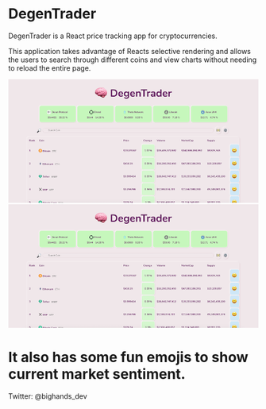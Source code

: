 # DegenTrader

DegenTrader is a React price tracking app for cryptocurrencies.

This application takes advantage of Reacts selective rendering and allows the users to search through different coins and view charts without needing to reload the entire page.

![alt text](https://github.com/bighandsdev/DegenTrader/blob/master/Previewgithub.png)
![alt text](https://github.com/bighandsdev/DegenTrader/blob/master/Previewgithub.png)

# It also has some fun emojis to show current market sentiment.

Twitter: @bighands_dev
